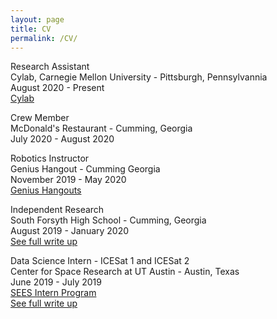 ```yaml
---
layout: page
title: CV
permalink: /CV/
---
```

Research Assistant  
Cylab, Carnegie Mellon University - Pittsburgh, Pennsylvannia  
August 2020 - Present  
[Cylab](https://cylab.cmu.edu)


Crew Member  
McDonald's Restaurant - Cumming, Georgia  
July 2020 - August 2020  


Robotics Instructor  
Genius Hangout - Cumming Georgia  
November 2019 - May 2020  
[Genius Hangouts](https://geniushangout.com)


Independent Research  
South Forsyth High School - Cumming, Georgia  
August 2019 - January 2020  
[See full write up](https://mnguyen.studio/404)


Data Science Intern - ICESat 1 and ICESat 2  
Center for Space Research at UT Austin - Austin, Texas  
June 2019 - July 2019  
[SEES Intern Program](http://www.tsgc.utexas.edu/sees-internship/)  
[See full write up](https://mnguyen.studio/404)
